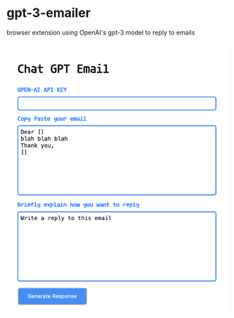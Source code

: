 # gpt-3-emailer
browser extension using OpenAI's gpt-3 model to reply to emails

![alt text](images/screenshot.png)